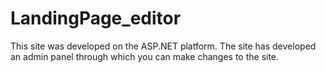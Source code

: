 # LandingPage_editor
This site was developed on the ASP.NET platform. The site has developed an admin panel through which you can make changes to the site.
